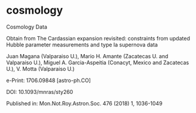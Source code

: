 # cosmology
Cosmology Data


Obtain from The Cardassian expansion revisited: constraints from updated Hubble parameter measurements and type Ia supernova data

Juan Magana (Valparaiso U.), Mario H. Amante (Zacatecas U. and Valparaiso U.), Miguel A. Garcia-Aspeitia (Conacyt, Mexico and Zacatecas U.), V. Motta (Valparaiso U.)

e-Print: 1706.09848 [astro-ph.CO]

DOI: 10.1093/mnras/sty260

Published in: Mon.Not.Roy.Astron.Soc. 476 (2018) 1, 1036-1049
